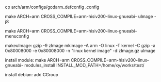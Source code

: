 cp arch/arm/configs/godarm_defconfig .config

make ARCH=arm CROSS_COMPILE=arm-hisiv200-linux-gnueabi- uImage -j8

make ARCH=arm CROSS_COMPILE=arm-hisiv200-linux-gnueabi- menuconfig

makeuImage:
gzip -9 zImage
mkimage  -A arm -O linux -T kernel -C gzip -a 0x80008000 -e 0x80008000 -n "linux kernel image" -d zImage.gz uImage

install module:
make ARCH=arm CROSS_COMPILE=arm-hisiv200-linux-gnueabi- modules_install INSTALL_MOD_PATH=/home/xy/works/test/


install debian:
add CGroup 
